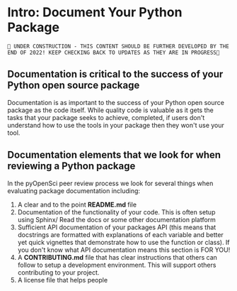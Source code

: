 # Intro: Document Your Python Package

```{attention}
🚧 UNDER CONSTRUCTION - THIS CONTENT SHOULD BE FURTHER DEVELOPED BY THE END OF 2022! KEEP CHECKING BACK TO UPDATES AS THEY ARE IN PROGRESS🚧
```
## Documentation is critical to the success of your Python open source package 

Documentation is as important to the success of your Python open source package 
as the code itself. While quality code is valuable as it gets the tasks that your
package seeks to achieve, completed, if users don't understand how to use the 
tools in your package then they won't use your tool. 

## Documentation elements that we look for when reviewing a Python package

In the pyOpenSci peer review process we look for several things when evaluating
package documentation including:

1. A clear and to the point **README.md** file 
2. Documentation of the functionality of your code. This is often setup using Sphinx/ Read the docs or some other documentation platform 
3. Sufficient API documentation of your packages API (this means that docstrings are formatted with explanations of each variable and better yet quick vignettes that demonstrate how to use the function or class). If you don't know what API documentation means this section is FOR YOU! 
4. A **CONTRIBUTING.md** file that has clear instructions that others can follow to setup a development environment. This will support others contributing to your project. 
5. A license file that helps people 

<!-- # TODO LINK TO CI BUILD examples FOR Documentation - we have plenty in our repos already for folks to look at. -->





<!-- 
Commenting this out for now - it will be moved to another section

## Other recommendations
### Python version support
You should always be explicit about which versions of Python your package supports.
Keeping compatibility with old Python versions can be difficult as functionality changes.
A good rule of thumb is that the package should support, at least,
the latest three Python versions (e.g., 3.8, 3.7, 3.6).

### Code Style
pyOpenSci encourages authors to consult [PEP 8](https://www.python.org/dev/peps/pep-0008/) for information on how to style your code.

### Linting
An automatic linter (e.g. flake8) can help ensure your code is clean and free of syntax errors. These can be integrated with your CI. -->


